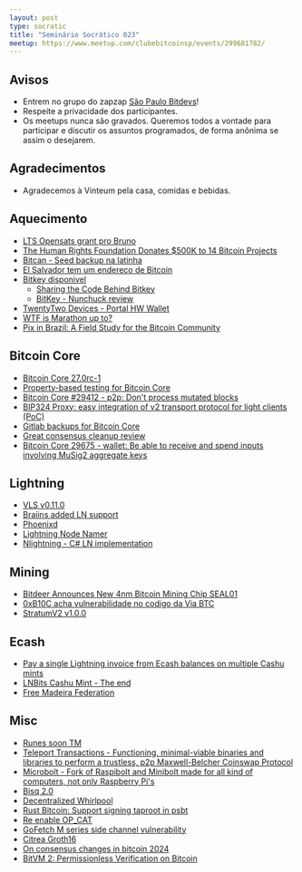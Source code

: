```yaml
---
layout: post
type: socratic
title: "Seminário Socrático 023"
meetup: https://www.meetup.com/clubebitcoinsp/events/299681782/
---
```


## Avisos

- Entrem no grupo do zapzap [São Paulo Bitdevs](https://chat.whatsapp.com/HiaPqjmUqER5djFPR1Yl3T)!
- Respeite a privacidade dos participantes.
- Os meetups nunca são gravados. Queremos todos a vontade para participar e discutir os assuntos programados, de forma anônima se assim o desejarem.

## Agradecimentos

- Agradecemos à Vinteum pela casa, comidas e bebidas.

## Aquecimento

* [LTS Opensats grant pro Bruno](https://www.nobsbitcoin.com/opensats-lts-bruno-garcia/)
* [The Human Rights Foundation Donates $500K to 14 Bitcoin Projects](https://www.nobsbitcoin.com/hrf-14-bitcoin-development-grants-2024/)
* [Bitcan - Seed backup na latinha](https://bitcan.world/)
* [El Salvador tem um endereco de Bitcoin](https://www.nobsbitcoin.com/bukele-reveals-el-salvadors-bitcoin-address/)
* [Bitkey disponivel](https://bitkey.build/bitkey-starts-shipping-today/)
    * [Sharing the Code Behind Bitkey](https://bitkey.build/sharing-the-code-behind-bitkey/)
    * [BitKey - Nunchuck review](https://nunchuk.io/blog/bitkey)
* [TwentyTwo Devices - Portal HW Wallet](https://github.com/TwentyTwoHW)
* [WTF is Marathon up to?](https://twitter.com/mononautical/status/1771473628871176452)
* [Pix in Brazil: A Field Study for the Bitcoin Community](https://www.psacramento.com/pix-in-brazil-a-field-study-for-the-bitcoin-community/)

## Bitcoin Core

* [Bitcoin Core 27.0rc-1](https://groups.google.com/g/bitcoindev/c/jnK3CJAcbUE?pli=1)
* [Property-based testing for Bitcoin Core](https://delvingbitcoin.org/t/property-based-testing-for-bitcoin-core/640/5)
* [Bitcoin Core #29412 - p2p: Don't process mutated blocks](https://github.com/bitcoin/bitcoin/pull/29412)
* [BIP324 Proxy: easy integration of v2 transport protocol for light clients (PoC)](https://delvingbitcoin.org/t/bip324-proxy-easy-integration-of-v2-transport-protocol-for-light-clients-poc/678)
* [Gitlab backups for Bitcoin Core](https://delvingbitcoin.org/t/gitlab-backups-for-bitcoin-core-repository/624)
* [Great consensus cleanup review](https://delvingbitcoin.org/t/great-consensus-cleanup-revival/710?u=antoinep)
* [Bitcoin Core 29675 - wallet: Be able to receive and spend inputs involving MuSig2 aggregate keys](https://github.com/bitcoin/bitcoin/pull/29675)

## Lightning

* [VLS v0.11.0](https://gitlab.com/lightning-signer/validating-lightning-signer/-/releases/v0.11.0)
* [Braiins added LN support](https://twitter.com/BraiinsMining/status/1760319741560856983)
* [Phoenixd](https://www.nobsbitcoin.com/phoenixd-released/)
* [Lightning Node Namer](https://twitter.com/actuallyCarlaKC/status/1770520019052437759)
* [Nlightning - C# LN implementation](https://twitter.com/IPMSBTC/status/1771263532215988306)

## Mining

* [Bitdeer Announces New 4nm Bitcoin Mining Chip SEAL01](https://ir.bitdeer.com/news-releases/news-release-details/bitdeer-announces-new-4nm-bitcoin-mining-chip-seal01?ref=nobsbitcoin.com)
* [0xB10C acha vulnerabilidade no codigo da Via BTC](https://twitter.com/0xB10C/status/1770443819898552378)
* [StratumV2 v1.0.0](https://stratumprotocol.org/blog/sri-1-0-0/)

## Ecash

* [Pay a single Lightning invoice from Ecash balances on multiple Cashu mints](https://twitter.com/callebtc/status/1766116631795662921)
* [LNBits Cashu Mint - The end](https://twitter.com/lnbits/status/1767842133032235349)
* [Free Madeira Federation](https://twitter.com/BitcoinAtlantis/status/1772276338621071542)

## Misc

* [Runes soon TM](https://bitcoinmagazine.com/technical/rodarmor-returns-announces-runes-protocol-to-compete-with-brc-20)
* [Teleport Transactions - Functioning, minimal-viable binaries and libraries to perform a trustless, p2p Maxwell-Belcher Coinswap Protocol](https://github.com/utxo-teleport/teleport-transactions?tab=readme-ov-file#teleport-transactions)
* [Microbolt - Fork of Raspibolt and Minibolt made for all kind of computers, not only Raspberry Pi's](https://microbolt.guide/en-US)
* [Bisq 2.0](https://njump.me/nevent1qqs9fn67c77npdhkh2kf8ygwz0qztqytjkd932j5cmw2em7clu5d04gzyphlayamwt22c7y0mzlzmt04hd9z799rxr2npv8x30tn8jt5f3npjv4fqm0)
* [Decentralized Whirlpool](https://twitter.com/SamouraiWallet/status/1770560344865267954)
* [Rust Bitcoin: Support signing taproot in psbt](https://github.com/rust-bitcoin/rust-bitcoin/pull/2458)
* [Re enable OP_CAT](https://github.com/bitcoin-inquisition/bitcoin/pull/39)
* [GoFetch M series side channel vulnerability](https://www.nobsbitcoin.com/gofetch-mac-m-series-chip-vulnerability/)
* [Citrea Groth16](https://twitter.com/citrea_xyz/status/1768276018077589591)
* [On consensus changes in bitcoin 2024](https://delvingbitcoin.org/t/on-consensus-changes-in-bitcoin-2024/334/1)
* [BitVM 2: Permissionless Verification on Bitcoin](https://gist.github.com/RobinLinus/2251939ba074bd8af80a3826b1983246)

